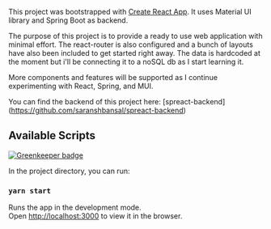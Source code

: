 This project was bootstrapped with [Create React App](https://github.com/facebook/create-react-app). It uses Material UI library and Spring Boot as backend. 

The purpose of this project is to provide a ready to use web application with minimal effort. The react-router is also configured and a bunch of layouts have also been included to get started right away. The data is hardcoded at the moment but i'll be connecting it to a noSQL db as I start learning it.

More components and features will be supported as I continue experimenting with React, Spring, and MUI. 

You can find the backend of this project here: [spreact-backend] (https://github.com/saranshbansal/spreact-backend)

## Available Scripts

[![Greenkeeper badge](https://badges.greenkeeper.io/saranshbansal/spreact-frontend.svg)](https://greenkeeper.io/)

In the project directory, you can run:

### `yarn start`

Runs the app in the development mode.<br />
Open [http://localhost:3000](http://localhost:3000) to view it in the browser.
